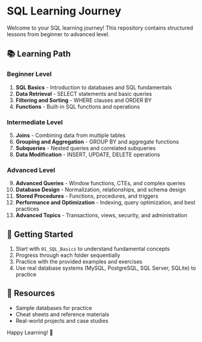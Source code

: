 # SQL Learning Journey

Welcome to your SQL learning journey! This repository contains structured lessons from beginner to advanced level.

## 📚 Learning Path

### Beginner Level
1. **SQL Basics** - Introduction to databases and SQL fundamentals
2. **Data Retrieval** - SELECT statements and basic queries
3. **Filtering and Sorting** - WHERE clauses and ORDER BY
4. **Functions** - Built-in SQL functions and operations

### Intermediate Level
5. **Joins** - Combining data from multiple tables
6. **Grouping and Aggregation** - GROUP BY and aggregate functions
7. **Subqueries** - Nested queries and correlated subqueries
8. **Data Modification** - INSERT, UPDATE, DELETE operations

### Advanced Level
9. **Advanced Queries** - Window functions, CTEs, and complex queries
10. **Database Design** - Normalization, relationships, and schema design
11. **Stored Procedures** - Functions, procedures, and triggers
12. **Performance and Optimization** - Indexing, query optimization, and best practices
13. **Advanced Topics** - Transactions, views, security, and administration

## 🚀 Getting Started

1. Start with `01_SQL_Basics` to understand fundamental concepts
2. Progress through each folder sequentially
3. Practice with the provided examples and exercises
4. Use real database systems (MySQL, PostgreSQL, SQL Server, SQLite) to practice

## 📖 Resources

- Sample databases for practice
- Cheat sheets and reference materials
- Real-world projects and case studies

Happy Learning! 🎯
